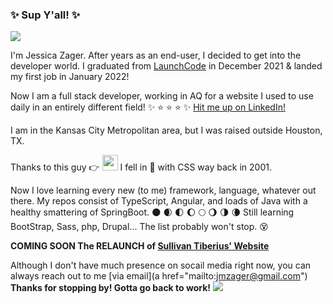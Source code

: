 ### :sparkles: Sup Y'all! :sparkles:
<img src="https://media.giphy.com/media/3oKIPsgVPHyPPG5p3a/giphy.gif">

I'm Jessica Zager. After years as an end-user, I decided to get into the developer world. 
I graduated from [LaunchCode](https://www.launchcode.org) in December 2021 & landed my first job in January 2022!

Now I am a full stack developer, working in AQ for a website I used to use daily in an entirely different field!
:sparkles: :star: :star: :star: :sparkles:
[Hit me up on LinkedIn!](https://www.linkedin.com/jmzager0110)

I am in the Kansas City Metropolitan area, but I was raised outside Houston, TX.

Thanks to this guy :point_right: <img src="https://www.freecodecamp.org/news/content/images/2020/05/myspace-tom-profile.jpg" width="25px"> 
I fell in :revolving_hearts: with CSS way back in 2001.

Now I love learning every new (to me) framework, language, whatever out there.
My repos consist of TypeScript, Angular, and loads of Java with a healthy smattering of SpringBoot.
:new_moon: :waxing_crescent_moon: :first_quarter_moon: :waxing_gibbous_moon: :full_moon: :waning_gibbous_moon: :last_quarter_moon: :waning_crescent_moon:
Still learning BootStrap, Sass, php, Drupal... The list probably won't stop. :dizzy_face:

**COMING SOON The RELAUNCH of [Sullivan Tiberius' Website](https://www.sullyismagic.com")**

Although I don't have much presence on socail media right now, you can always reach out to me [via email](a href="mailto:jmzager@gmail.com")
**Thanks for stopping by! Gotta go back to work!**
<img src="https://media.giphy.com/media/vhsNmFjuN4WDS/giphy.gif">
